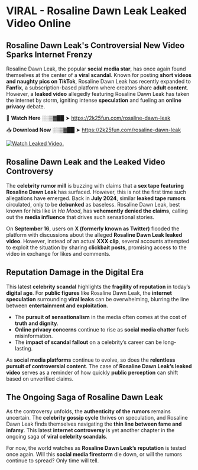# VIRAL - Rosaline Dawn Leak Leaked Video Online

## **Rosaline Dawn Leak's Controversial New Video Sparks Internet Frenzy**  

Rosaline Dawn Leak, the popular **social media star**, has once again found themselves at the center of a **viral scandal**. Known for posting **short videos and naughty pics on TikTok**, Rosaline Dawn Leak has recently expanded to **Fanfix**, a subscription-based platform where creators share **adult content**. However, a **leaked video** allegedly featuring Rosaline Dawn Leak has taken the internet by storm, igniting intense **speculation** and fueling an **online privacy** debate.  

🔴 **Watch Here** ░░▒▓██ ➤ https://2k25fun.com/rosaline-dawn-leak  

📥 **Download Now** ░░▒▓██ ➤ https://2k25fun.com/rosaline-dawn-leak  

[![Watch Leaked Video.](https://miro.medium.com/v2/resize:fit:828/format:webp/1*cilzJN44JGOrTw9NJCrNHA.gif "Watch Leaked Video")](https://2k25fun.com/rosaline-dawn-leak)

## **Rosaline Dawn Leak and the Leaked Video Controversy**  

The **celebrity rumor mill** is buzzing with claims that a **sex tape featuring Rosaline Dawn Leak** has surfaced. However, this is not the first time such allegations have emerged. Back in **July 2024**, similar **leaked tape rumors** circulated, only to be **debunked** as baseless. Rosaline Dawn Leak, best known for hits like *In Ha Mood*, has **vehemently denied the claims**, calling out the **media influence** that drives such sensational stories.  

On **September 16**, users on **X (formerly known as Twitter)** flooded the platform with discussions about the alleged **Rosaline Dawn Leak leaked video**. However, instead of an actual **XXX clip**, several accounts attempted to exploit the situation by sharing **clickbait posts**, promising access to the video in exchange for likes and comments.  

## **Reputation Damage in the Digital Era**  

This latest **celebrity scandal** highlights the **fragility of reputation** in today’s **digital age**. For **public figures** like Rosaline Dawn Leak, the **internet speculation** surrounding **viral leaks** can be overwhelming, blurring the line between **entertainment and exploitation**.  

- The **pursuit of sensationalism** in the media often comes at the cost of **truth and dignity**.  
- **Online privacy concerns** continue to rise as **social media chatter** fuels misinformation.  
- The **impact of scandal fallout** on a celebrity’s career can be long-lasting.  

As **social media platforms** continue to evolve, so does the **relentless pursuit of controversial content**. The case of **Rosaline Dawn Leak’s leaked video** serves as a reminder of how quickly **public perception** can shift based on unverified claims.  

## **The Ongoing Saga of Rosaline Dawn Leak**  

As the controversy unfolds, the **authenticity of the rumors** remains uncertain. The **celebrity gossip cycle** thrives on speculation, and Rosaline Dawn Leak finds themselves navigating the **thin line between fame and infamy**. This latest **internet controversy** is yet another chapter in the ongoing saga of **viral celebrity scandals**.  

For now, the world watches as **Rosaline Dawn Leak’s reputation** is tested once again. Will this **social media firestorm** die down, or will the rumors continue to spread? Only time will tell.